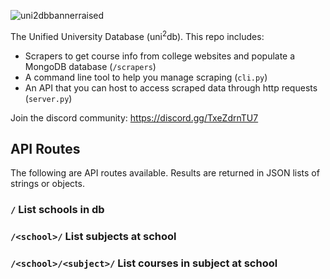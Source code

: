 ![uni2dbbannerraised](https://github.com/lukew3/uni2db/assets/47042841/df07ae36-b64c-4f4f-863d-4120bb485fd7)

The Unified University Database (uni<sup>2</sup>db).
This repo includes:
* Scrapers to get course info from college websites and populate a MongoDB database (`/scrapers`)
* A command line tool to help you manage scraping (`cli.py`)
* An API that you can host to access scraped data through http requests (`server.py`)

Join the discord community: https://discord.gg/TxeZdrnTU7

## API Routes
The following are API routes available. Results are returned in JSON lists of strings or objects.

### `/` List schools in db
### `/<school>/` List subjects at school
### `/<school>/<subject>/` List courses in subject at school
